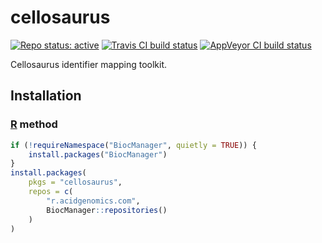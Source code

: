 # cellosaurus

[![Repo status: active](https://www.repostatus.org/badges/latest/active.svg)](https://www.repostatus.org/#active)
[![Travis CI build status](https://travis-ci.com/acidgenomics/cellosaurus.svg?branch=master)](https://travis-ci.com/acidgenomics/cellosaurus)
[![AppVeyor CI build status](https://ci.appveyor.com/api/projects/status/s5evl37t3vjkfjct?svg=true)](https://ci.appveyor.com/project/mjsteinbaugh/cellosaurus)

Cellosaurus identifier mapping toolkit.

## Installation

### [R][] method

```r
if (!requireNamespace("BiocManager", quietly = TRUE)) {
    install.packages("BiocManager")
}
install.packages(
    pkgs = "cellosaurus",
    repos = c(
        "r.acidgenomics.com",
        BiocManager::repositories()
    )
)
```

[r]: https://www.r-project.org/
